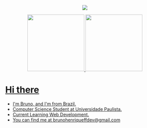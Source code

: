 <p align="center">
  <img src="https://readme-typing-svg.herokuapp.com/?size=35&duration=5000&color=DA4BA0&lines=Welcome+to+my+profile+;">
</p>

<div align="center">
  <a href="https://github.com/brunohenriquef">
  <img height="180em" src="https://github-readme-stats.vercel.app/api?username=brunohenriquef&show_icons=true&theme=radical&include_all_commits=true&count_private=true">
  <img height="180em" src="https://github-readme-stats.vercel.app/api/top-langs/?username=brunohenriquef&layout=compact&langs_count=7&theme=radical">
</div>

# Hi there
- I'm Bruno, and I'm from Brazil.
- Computer Science Student at Universidade Paulista.
- Current Learning Web Development.
- You can find me at brunohenriqueffdev@gmail.com
